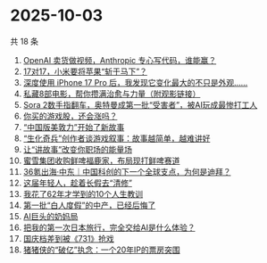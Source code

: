 # 2025-10-03

共 18 条

<!-- BEGIN 36KR -->
<!-- 最后更新时间 2025-10-03 11:01:19 +0800 -->
1. [OpenAI 卖货做视频，Anthropic 专心写代码，谁能赢？](https://36kr.com/p/3491528761236611)
1. [17对17，小米要将苹果“斩于马下”？](https://36kr.com/p/3491524549516165)
1. [深度使用 iPhone 17 Pro 后，我发现它变化最大的不只是外观……](https://36kr.com/p/3491548189367424)
1. [私藏8部电影，帮你攒满治愈与力量（附观影链接）](https://36kr.com/p/3491558713007240)
1. [Sora 2数手指翻车，奥特曼成第一批“受害者”，被AI玩成最惨打工人](https://36kr.com/p/3491663208242309)
1. [你买的游戏股，还会涨吗？](https://36kr.com/p/3491618004327301)
1. [“中国版美敦力”开始了新故事](https://36kr.com/p/3491379919526793)
1. [“生化奇兵”创作者谈游戏叙事：故事越简单，越难讲好](https://36kr.com/p/3491705371106183)
1. [让“讲故事”改变你职场的能量场](https://36kr.com/p/3452368738981250)
1. [蜜雪集团收购鲜啤福鹿家，布局现打鲜啤赛道](https://36kr.com/p/3492811820391552)
1. [36氪出海·中东｜中国科创的下一个全球支点，为何是迪拜？](https://36kr.com/p/3492863586524290)
1. [这届年轻人，趁着长假去“清修”](https://36kr.com/p/3491422869363593)
1. [我花了62年才学到的10个人生教训](https://36kr.com/p/3458267540379015)
1. [第一批“白人度假”的中产，已经后悔了](https://36kr.com/p/3491351244151939)
1. [AI巨头的奶妈局](https://36kr.com/p/3491354017127560)
1. [把我的第一次日本旅行，完全交给AI是什么体验？](https://36kr.com/p/3490467939031945)
1. [国庆档差到被《731》抢戏](https://36kr.com/p/3490687346727813)
1. [猪猪侠的“破亿”执念：一个20年IP的票房突围](https://36kr.com/p/3491320046738311)
<!-- END 36KR -->